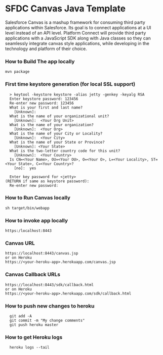 SFDC Canvas Java Template  
============================

Salesforce Canvas is a mashup framework for consuming third party applications within Salesforce. Its goal is to connect applications at a UI level instead of an API level. Platform Connect will provide third party applications with a JavaScript SDK along with Java classes so they can seamlessly integrate canvas style applications, while developing in the technology and platform of their choice. 

### How to Build The app locally

    mvn package
    
### First time keystore generation (for local SSL support)

      > keytool -keystore keystore -alias jetty -genkey -keyalg RSA
      Enter keystore password: 123456
      Re-enter new password: 123456
      What is your first and last name?
        [Unknown]:  
      What is the name of your organizational unit?
        [Unknown]:  <Your Org Unit>
      What is the name of your organization?
        [Unknown]:  <Your Org>
      What is the name of your City or Locality?
        [Unknown]:  <Your City>
      What is the name of your State or Province?
        [Unknown]: <Your State> 
      What is the two-letter country code for this unit?
        [Unknown]:  <Your Country>
      Is CN=<Your Name>, OU=<Your OU>, O=<Your O>, L=<Your Locality>, ST=<Your State>, C=<Your Country>?
        [no]:  yes

      Enter key password for <jetty>
	(RETURN if same as keystore password):  
      Re-enter new password: 

### How to Run Canvas locally

    sh target/bin/webapp

### How to invoke app locally

    https:/localhost:8443
    
### Canvas URL

    https://localhost:8443/canvas.jsp
    or on Heroku
    https://<your-heroku-app>.herokuapp.com/canvas.jsp
    
### Canvas Callback URLs
    
    https://localhost:8443/sdk/callback.html
    or on Heroku
    https://<your-heroku-app>.herokuapp.com/sdk/callback.html

### How to push new changes to heroku

      git add -A
      git commit -m "My change comments"
      git push heroku master

### How to get Heroku logs
      
      heroku logs --tail

